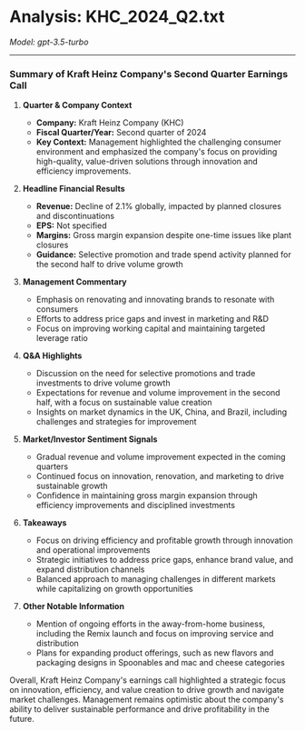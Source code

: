# Analysis: KHC_2024_Q2.txt

*Model: gpt-3.5-turbo*

---

### Summary of Kraft Heinz Company's Second Quarter Earnings Call

1. **Quarter & Company Context**
   - **Company:** Kraft Heinz Company (KHC)
   - **Fiscal Quarter/Year:** Second quarter of 2024
   - **Key Context:** Management highlighted the challenging consumer environment and emphasized the company's focus on providing high-quality, value-driven solutions through innovation and efficiency improvements.

2. **Headline Financial Results**
   - **Revenue:** Decline of 2.1% globally, impacted by planned closures and discontinuations
   - **EPS:** Not specified
   - **Margins:** Gross margin expansion despite one-time issues like plant closures
   - **Guidance:** Selective promotion and trade spend activity planned for the second half to drive volume growth

3. **Management Commentary**
   - Emphasis on renovating and innovating brands to resonate with consumers
   - Efforts to address price gaps and invest in marketing and R&D
   - Focus on improving working capital and maintaining targeted leverage ratio

4. **Q&A Highlights**
   - Discussion on the need for selective promotions and trade investments to drive volume growth
   - Expectations for revenue and volume improvement in the second half, with a focus on sustainable value creation
   - Insights on market dynamics in the UK, China, and Brazil, including challenges and strategies for improvement

5. **Market/Investor Sentiment Signals**
   - Gradual revenue and volume improvement expected in the coming quarters
   - Continued focus on innovation, renovation, and marketing to drive sustainable growth
   - Confidence in maintaining gross margin expansion through efficiency improvements and disciplined investments

6. **Takeaways**
   - Focus on driving efficiency and profitable growth through innovation and operational improvements
   - Strategic initiatives to address price gaps, enhance brand value, and expand distribution channels
   - Balanced approach to managing challenges in different markets while capitalizing on growth opportunities

7. **Other Notable Information**
   - Mention of ongoing efforts in the away-from-home business, including the Remix launch and focus on improving service and distribution
   - Plans for expanding product offerings, such as new flavors and packaging designs in Spoonables and mac and cheese categories

Overall, Kraft Heinz Company's earnings call highlighted a strategic focus on innovation, efficiency, and value creation to drive growth and navigate market challenges. Management remains optimistic about the company's ability to deliver sustainable performance and drive profitability in the future.